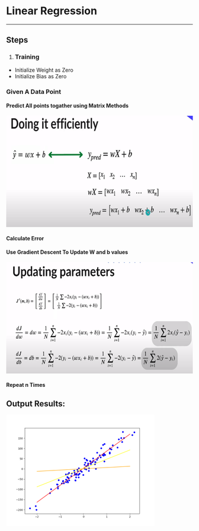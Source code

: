 # **Linear Regression**
----
## **Steps**
1. ### Training
- Initialize Weight as Zero
- Initialize Bias as Zero
### Given A Data Point 
#### Predict All points togather using Matrix Methods
<img src="./Media/img2.png" style="height:300px"/>

#### Calculate Error

#### Use Gradient Descent To Update W and b values
<img src="./Media/img1.png" style="height:300px"/>

#### Repeat n Times

## Output Results:
<img src="./Media/img3.png" style="height:300px"/>
